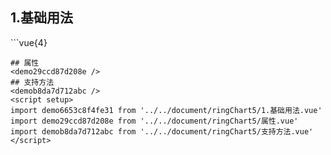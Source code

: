 ## 1.基础用法
<demo6653c8f4fe31 />
```vue{4}
<template>
    <ring-chart-5 ref="chartRef" v-bind="chartOption"></ring-chart-5>
</template>

<script setup>
import { ref, onMounted } from 'vue';

const chartRef = ref();

const seriesData = [
    { value: 1048, name: '正常' },
    { value: 735, name: '故障' },
    { value: 580, name: '告警' },
    { value: 484, name: '离线' },
    { value: 123, name: '危险' }
];
// 组合配置项
const chartOption = {
    seriesData
};

onMounted(() => chartRef.value.renderChart());
</script>
<style lang="scss" scoped>
.zrx-chart {
    height: 664px;
    background-color: rgb(3, 43, 68);
}
</style>
```
## 属性
<demo29ccd87d208e />
## 支持方法
<demob8da7d712abc />
<script setup>
import demo6653c8f4fe31 from '../../document/ringChart5/1.基础用法.vue'
import demo29ccd87d208e from '../../document/ringChart5/属性.vue'
import demob8da7d712abc from '../../document/ringChart5/支持方法.vue'
</script>